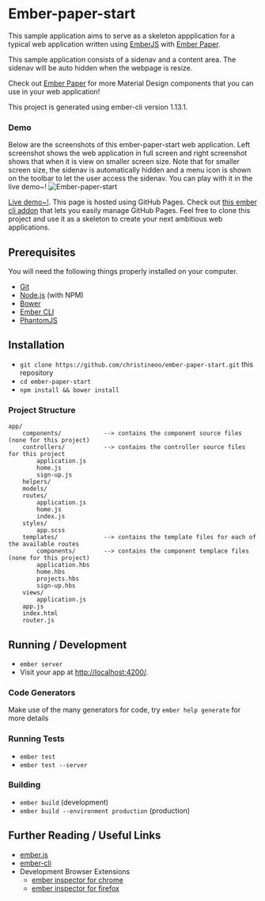 # Ember-paper-start

This sample application aims to serve as a skeleton appplication for a typical web application written using <a href="http://emberjs.com/">EmberJS</a> with <a href="https://github.com/miguelcobain/ember-paper">Ember Paper</a>.

This sample application consists of a sidenav and a content area. The sidenav will be auto hidden when the webpage is resize.

Check out [Ember Paper](http://miguelcobain.github.io/ember-paper/) for more Material Design components that you can use in your web application!

This project is generated using ember-cli version 1.13.1.

### Demo

Below are the screenshots of this ember-paper-start web application. Left screenshot shows the web application in full screen and right screenshot shows that when it is view on smaller screen size. Note that for smaller screen size, the sidenav is automatically hidden and a menu icon is shown on the toolbar to let the user access the sidenav. You can play with it in the live demo~!
![Ember-paper-start](http://i.imgur.com/3om5Hca.png)

[Live demo~!](http://christineoo.github.io/ember-paper-start/#/home). This page is hosted using GitHub Pages. Check out [this ember cli addon](https://github.com/poetic/ember-cli-github-pages?) that lets you easily manage GitHub Pages. Feel free to clone this project and use it as a skeleton to create your next ambitious web applications.

## Prerequisites

You will need the following things properly installed on your computer.

* [Git](http://git-scm.com/)
* [Node.js](http://nodejs.org/) (with NPM)
* [Bower](http://bower.io/)
* [Ember CLI](http://www.ember-cli.com/)
* [PhantomJS](http://phantomjs.org/)

## Installation

* `git clone https://github.com/christineoo/ember-paper-start.git` this repository
* `cd ember-paper-start`
* `npm install && bower install`

### Project Structure

    app/
        components/            --> contains the component source files (none for this project)
        controllers/           --> contains the controller source files for this project
            application.js
            home.js
            sign-up.js
        helpers/
        models/
        routes/
            application.js
            home.js
            index.js
        styles/
            app.scss
        templates/             --> contains the template files for each of the available routes
            components/        --> contains the component templace files (none for this project)
            application.hbs
            home.hbs
            projects.hbs
            sign-up.hbs
        views/
            application.js
        app.js
        index.html
        router.js
        
## Running / Development

* `ember server`
* Visit your app at [http://localhost:4200/](http://localhost:4200/).

### Code Generators

Make use of the many generators for code, try `ember help generate` for more details

### Running Tests

* `ember test`
* `ember test --server`


### Building

* `ember build` (development)
* `ember build --environment production` (production)

## Further Reading / Useful Links

* [ember.js](http://emberjs.com/)
* [ember-cli](http://www.ember-cli.com/)
* Development Browser Extensions
  * [ember inspector for chrome](https://chrome.google.com/webstore/detail/ember-inspector/bmdblncegkenkacieihfhpjfppoconhi)
  * [ember inspector for firefox](https://addons.mozilla.org/en-US/firefox/addon/ember-inspector/)


